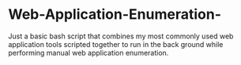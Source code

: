 # Web-Application-Enumeration-
Just a basic bash script that combines my most commonly used web application tools scripted together to run in the back ground while performing manual web application enumeration.
